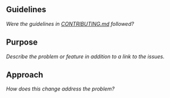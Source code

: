 ## Guidelines
_Were the guidelines in [CONTRIBUTING.md](/CONTRIBUTING.md) followed?_

## Purpose
_Describe the problem or feature in addition to a link to the issues._

## Approach
_How does this change address the problem?_
